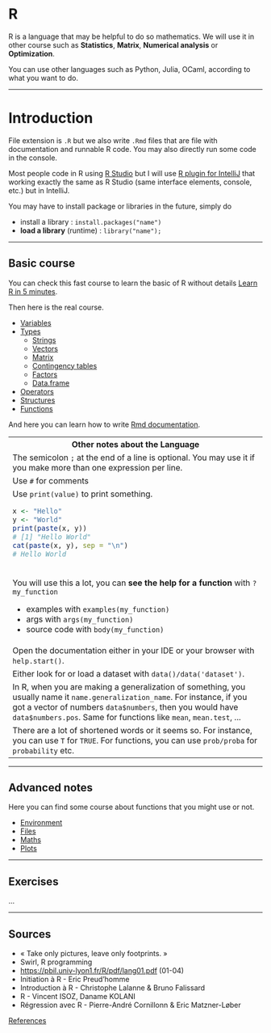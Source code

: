 # R

R is a language that may be helpful to
do so mathematics. We will use it
in other course such as **Statistics**, **Matrix**, 
**Numerical analysis** or **Optimization**.

You can use other languages such as Python, Julia,
OCaml, according to what you want to do.

<hr class="sl">

# Introduction

File extension is ``.R`` but we also write
``.Rmd`` files that are file with documentation
and runnable R code. You may also directly run some
code in the console.

Most people code in R using [R Studio](https://www.rstudio.com/)
but I will use [R plugin for IntelliJ](https://plugins.jetbrains.com/plugin/6632-r-language-for-intellij)
that working exactly the same as R Studio (same
interface elements, console, etc.) but in IntelliJ.

You may have to install package or libraries in the future,
simply do

* install a library : ``install.packages("name")``
* **load a library** (runtime) : ``library("name");``

<hr class="sr">

## Basic course

You can check this fast course
to learn the basic of R without details [Learn R
in 5 minutes](5min.md).

Then here is the real course.

* [Variables](syntax/variables.md)
* [Types](syntax/types.md)
  * [Strings](syntax/types/strings.md)
  * [Vectors](syntax/types/vectors.md)
  * [Matrix](syntax/types/matrix.md)
  * [Contingency tables](syntax/types/table.md)
  * [Factors](syntax/types/factors.md)
  * [Data.frame](syntax/types/data-frame.md)
* [Operators](syntax/operators.md)
* [Structures](syntax/structures.md)
* [Functions](syntax/functions.md)

And here you can learn how to write
[Rmd documentation](rmd.md).

<table class="table table-dark table-bordered table-striped">
<tr><th class="text-center">Other notes about the Language</th></tr>
<tr><td>
The semicolon <code>;</code> at the end of a line is optional.
You may use it if you make more than one expression
per line.
</td></tr>
<tr><td> 
Use <code>#</code> for comments
</td></tr>
<tr><td> 
Use <code>print(value)</code> to print something.

```r
x <- "Hello"
y <- "World"
print(paste(x, y))
# [1] "Hello World"
cat(paste(x, y), sep = "\n")
# Hello World
```
</td></tr>
<tr><td>

You will use this a lot, you can
**see the help for a function** with ``?my_function``
* examples with ``examples(my_function)``
* args with ``args(my_function)``
* source code with ``body(my_function)``
</td></tr>
<tr><td>
Open the documentation either in your IDE or your browser
with <code>help.start()</code>.
</td></tr>
<tr><td>
Either look for or load a dataset
with <code>data()/data('dataset')</code>.
</td></tr>
<tr><td>
In R, when you are making a generalization of something,
you usually name it <code>name.generalization_name</code>.
For instance, 
if you got a vector of numbers <code>data$numbers</code>,
then you would have <code>data$numbers.pos</code>. Same
for functions like <code>mean</code>, <code>mean.test</code>,
...
</td></tr>
<tr><td>
There are a lot of shortened words or it seems so. For instance,
you can use <code>T</code> for <code>TRUE</code>. For functions,
you can use <code>prob/proba</code> for <code>probability</code> etc.
</td></tr>
</table>

<hr class="sl">

## Advanced notes

Here you can find some course about functions
that you might use or not.

* [Environment](utils/environment.md)
* [Files](utils/files.md)
* [Maths](utils/maths.md)
* [Plots](utils/plot.md)

<hr class="sr">

## Exercises

...

<hr class="sl">

## Sources

* « Take only pictures, leave only footprints. »
* Swirl, R programming
* <https://pbil.univ-lyon1.fr/R/pdf/lang01.pdf> (01-04)
* Initiation à R - Eric Preud’homme
* Introduction à R - Christophe Lalanne & Bruno Falissard
* R - Vincent ISOZ, Daname KOLANI
* Régression avec R - Pierre-André Cornillonn & Eric Matzner-Løber

[References](refs.md)